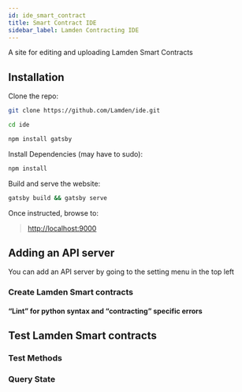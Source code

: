 ```yaml
---
id: ide_smart_contract
title: Smart Contract IDE
sidebar_label: Lamden Contracting IDE
---
```


A site for editing and uploading Lamden Smart Contracts

## Installation

Clone the repo:

```bash
git clone https://github.com/Lamden/ide.git
```

```bash
cd ide
```

```bash
npm install gatsby
```
Install Dependencies (may have to sudo):

```bash
npm install
```

Build and serve the website:

```bash
gatsby build && gatsby serve
```

Once instructed, browse to:

> [http://localhost:9000](http://localhost:9000)


## Adding an API server

You can add an API server by going to the setting menu in the top left

### Create Lamden Smart contracts

#### “Lint” for python syntax and “contracting” specific errors

## Test Lamden Smart contracts

### Test Methods

### Query State